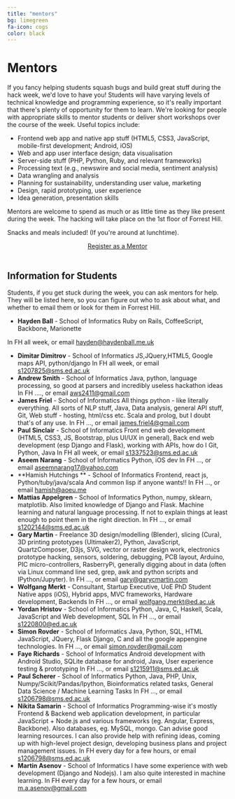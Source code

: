 ```yaml
---
title: "mentors"
bg: limegreen
fa-icon: cogs
color: black  
---
```


# Mentors


If you fancy helping students squash bugs and build great stuff during the hack week, we'd love to have you! Students will have varying levels of technical knowledge and programming experience, so it's really important that there's plenty of opportunity for them to learn. We're looking for people with appropriate skills to mentor students or deliver short workshops over the course of the week. Useful topics include:

 *  Frontend web app and native app stuff (HTML5, CSS3, JavaScript, mobile-first development; Android, iOS)
 *  Web and app user interface design; data visualisation
 *  Server-side stuff (PHP, Python, Ruby, and relevant frameworks)
 *  Processing text (e.g., newswire and social media, sentiment analysis)
 *  Data wrangling and analysis
 *  Planning for sustainability, understanding user value, marketing
 *  Design, rapid prototyping, user experience
 *  Idea generation, presentation skills
<!-- *  Linked Data or Semantic Web technologies-->


Mentors are welcome to spend as much or as little time as they like present during the week. The hacking will take place on the 1st floor of Forrest Hill.

Snacks and meals included! (If you're around at lunchtime).

<div style="text-align: center">
<a href="https://docs.google.com/forms/d/1s-SDeyV_qKEuvbugUweB34ns3HDTmQyqTl6EjlLsy34/viewform" class="btn btn-lg btn-primary">Register as a Mentor</a>
</div>
<br/>

## Information for Students

Students, if you get stuck during the week, you can ask mentors for help. They will be listed here, so you can figure out who to ask about what, and whether to email them or look for them in Forrest Hill.

* **Hayden Ball** - School of Informatics
Ruby on Rails, CoffeeScript, Backbone, Marionette

In FH all week, or email hayden@haydenball.me.uk
* **Dimitar	Dimitrov** - School of Informatics
JS,JQuery,HTML5, Google maps API, python/django
In FH all week, or email s1207825@sms.ed.ac.uk
* **Andrew	Smith** - School of Informatics
Java, python, language processing, so good at parsers and incredibly useless hackathon ideas
In FH ...., or email aws2411@gmail.com
* **James Friel** - School of Informatics
All things python - like literally everything. All sorts of NLP stuff, Java, Data analysis, general API stuff, Git, Web stuff - hosting, html/css etc. Scala and prolog, but I doubt that's of any use.
In FH ..., or email james.friel4@gmail.com
* **Paul Sinclair** - School of Informatics
Front end web development (HTML5, CSS3, JS, Bootstrap, plus UI/UX in general), Back end web development (esp Django and Flask), working with APIs, how do I Git, Python, Java
In FH all week, or email s1337523@sms.ed.ac.uk
* **Aseem Narang** - School of Informatics
Python, iOS dev
In FH ..., or email aseemnarang17@yahoo.com
* **Hamish 	Hutchings ** - School of Informatics
Frontend, react js, Python/tuby/java/scala And common lisp if anyone wants!!
In FH ..., or email hamish@aoeu.me
* **Mattias	Appelgren** - School of Informatics
Python, numpy, sklearn, matplotlib. Also limited knowledge of Django and Flask. Machine learning and natural language processing. If not to explain things at least enough to point them in the right direction.
In FH ..., or email s1202144@sms.ed.ac.uk
* **Gary Martin** - Freelance
3D design/modelling (Blender), slicing (Cura), 3D printing prototypes (Ultimaker2), Python, JavaScript, QuartzComposer, D3js, SVG, vector or raster design work, electronics prototype hacking, sensors, soldering, debugging, PCB layout, Arduino, PIC micro-controllers, RasberryPi, generally digging about in data (often via Linux command line sed, grep, awk and python scripts and IPython/Jupyter).
In FH ..., or email gary@garycmartin.com
* **Wolfgang Merkt** - Consultant, Startup Executive, UoE PhD Student
Native apps (iOS), Hybrid apps, MVC frameworks, Hardware development, Backends
In FH ..., or email wolfgang.merkt@ed.ac.uk
* **Yordan Hristov** - School of Informatics
Python, Java, C, Haskell, Scala, JavaScript and Web development, SQL
In FH ..., or email s1220800@ed.ac.uk
* **Simon Rovder** - School of Informatics
Java, Python, SQL, HTML JavaScript, JQuery, Flask Django, C and all the google appengine technologies.
In FH ..., or email simon.rovder@gmail.com
* **Faye Richards** - School of Informatics
Android development with Android Studio, SQLite database for android, Java, User experience testing & prototyping
In FH ..., or email s1215911@sms.ed.ac.uk
* **Paul Scherer** - School of Informatics
Python, Java, PHP, Unix, Numpy/Scikit/Pandas/Ipython, Bioinformatics related tasks, General Data Science / Machine Learning Tasks
In FH ..., or email s1206798@sms.ed.ac.uk
* **Nikita	Samarin** - School of Informatics
Programming-wise it's mostly Frontend & Backend web application development, in particular JavaScript + Node.js and various frameworks (eg. Angular, Express, Backbone). Also databases, eg. MySQL, mongo. Can advise good learning resources.
I can also provide help with refining ideas, coming up with high-level project design, developing business plans and project management issues.
In FH every day for a few hours, or email s1206798@sms.ed.ac.uk
* **Martin Asenov** - School of Informatics
I have some experience with web development (Django and Nodejs). I am also quite interested in machine learning.
In FH every day for a few hours, or email m.a.asenov@gmail.com

<!-- * **Amy Guy** - School of Informatics
  * Python, PHP, HTML, CSS, JS, responsive design, progressive enhancement, mobile web, semantic web, linked data, RDF, SPARQL
  * In AT all week, or email Amy.Guy@ed.ac.uk
* **Nicola Symmers** - Information Services
  * HTML, XML, JavaScript, CSS, PHP, C#, design, ideas
  * In AT all week
* **Stephannie Hay** - Digital Learning Applications & Media in Information Services
  * Data analysis & visualisation:	I am happy to help out with data analysis although I don't use statistical packages (happy to point in the correct direction for info though). I have worked with data and analysing data for a few years now and I do some visualisation work.
  * In AT Tuesday morning, Thursday morning
  * Email stephannie.hay@ed.ac.uk, Tuesday afternoon, Wednesday, Thursday afternoon, Friday morning
* **Matt Hammond** - IS Learning Teaching and Web Services
  * MySQL, MSSQL, NoSQL, PHP, ASP, Javascript, HTML, CSS, Data Vis (D3.js), AWS, Apache, IIS, Objective C
  * In AT Tuesday morning, Thursday, Friday morning
  * Skype (matthewhammond), Email (matthew.hammond@ed.ac.uk) at above times
* **arno verhoeven** - ECA
  * Ideas, business plan/pitching, design visualisation and image prep including illustrator, photoshop, etc.  Video editing, etc.
  * In AT Tuesday afternoon, Wednesday afternoon, Thursday afternoon
  * Email (a.verhoeven@ed.ac.uk) at above times
* **Daniel Duma** - Informatics/ILCC
   * Natural language processing and sentiment analysis
   * Python (APIs, NLTK and everything to do with processing natural language), Javascript, HTML+CSS
   * In AT Tuesday afternoon, Wednesday afternoon, Thursday afternoon, Friday morning
   * Email (danielduma@gmail.com) any time
* **Duncan MacGruer** - Information Services - LTWS division
   * UX/prototyping
   * Twitter (@donutsmacgruer) all week
* **Mark Olleson** - Bloomberg
   * Bloomberg API, C++, C, Java
   * In AT Tuesda, Wednesday morning
   * Email (Molleson@bloomberg.net) Wednesday afternoon, Thursday, Friday morning
* **James Baster** - Democracy Club & OpenTechCalendar
   * Democracy club open data
   * Email (James@jarofgreen.co.uk)
* **Pat Fleury** - LTW/Information Services
   * PHP (kohana HMVC), javascript/jquery, html, css, Bluetooth (uxIDE, embedded-C) - iBeacons, system level/block, design, project management, product development, ASP (a long time ago), objective C (rudimentary coding knowledge but know a bit about iOS platform and frameworks available)
   * In AT all week
* **Michael Clouser** - Academic Entrepreneur
   * "Seriel entrepreneur and academic. Formulating strategy, business planning, presentation and communication coaching, forming early stage teams and team dynamics, entrepreneurial finance, raising capital, forming partnerships. Taught informatics entrepreneurship through the Edinburgh-Stanford Link at the University of Edinburgh's School of Informatics for 7 years 2004-2011. Co-founder of E-Club in 2005 and studied at the Business School, earning the MSc in 2006.
   * In AT Thursday afternoon, Friday morning
   * Skype () Thursday, Friday morning
* **Richard Hanes** - Bloomberg Lp
   * C++, Java, Obj C, bit of d3.js and Python.
   * In AT Tuesday, Wednesday morning
* **Karl Barker** - Bloomberg
   * Python, javascript, node, C, C++, design, ideas
   * In AT Tuesday
   * Email (Kbarker19@bloomberg.net) on Tuesday
* **Jon Cinque** - Bloomberg
   * Python, C++, JavaScript, Unix, UX, services, design, ideas
   * In AT Thursday, Friday morning
* **Hayden Ball** - School of Informatics / SparkSeat LLP
   * HTML, JavaScript, CoffeeScript, Backbone / Marionette, Ruby / Rails
   * In AT Tuesday, Wednesday, Thursday morning, Friday morning
   * Talk to me about [Path Data](http://data.inf.ed.ac.uk/path)
   * Email: <s1202640@sms.ed.ac.uk> or IRC (#ilwhack on ImaginaryNet)
* **Jonah McLachlan** - Information Services LTW
   * MyEd Data Feeds, UX, jQuery and HTML, CSS and .js templates. Front-End/Server Side.
   * Around all week. Email ltw-wit@mlist.is.ed.ac.uk or Tweet: @LTW_WIT
* **Kate Ho** - Project Ginsberg
   * Quantified self, life tracking, general programming
   * Around AT all week
* **Duncan Gauld** - Skyscanner
   * Skyscanner API support
   * Email all week (duncan.gauld@skyscanner.net)
* **Matthew Summers** - School of Informatics
   * Python, Flask, HTML, Java, Haskell, general programming
   * Around AT all week
* **Jonny Casey** - Practical Action
   * [@JonnyPCasey](http://twitter.com/jonnypcasey)
* **Myroslava Dzikovska** - School of Informatics
   * Data analysis/machine learning (R, Weka), Natural language processing, Data visualisation with Highcharts
   * In AT Tuesday 2pm - 6pm and Thursday 2pm-5pm
   * Wednesday afternoon on Google Talk / Hangouts (myrosia@gmail.com)
* **Paul Scherer** - School of Informatics
   * Python, Java, Django, HTML, Ideas, Presentations
   * Around AT most of the week
* **William Waites** - School of Informatics
   * Python, Haskell, literate programming
   * Storage, databases, modelling, querying
   * In AT Tuesday 2pm onwards, other afternoons generally
   * Email any time (wwaites@tardis dot ed dot ac dot etc) -->
